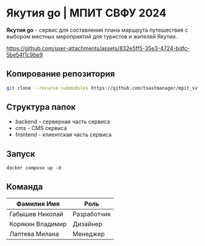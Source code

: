# Якутия go | МПИТ СВФУ 2024

**Якутия go** - сервис для составления плана маршрута путешествия с выбором местных мероприятий для туристов и жителей Якутии.

https://github.com/user-attachments/assets/832e5ff5-35e3-4724-bdfc-5be54f1c9be9

## Копирование репозитория

```bash
git clone --recurse-submodules https://github.com/toastmanager/mpit_svfu_2024.git
```

## Структура папок

- backend - серверная часть сервиса
- cms - CMS сервиса
- frontend - клиентская часть сервиса

## Запуск

```
docker compose up -d
```

## Команда

| Фамилия Имя      | Роль        |
| ---------------- | ----------- |
| Габышев Николай  | Разработчик |
| Корякин Владимир | Дизайнер    |
| Лаптева Милана   | Менеджер    |
